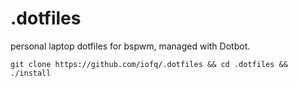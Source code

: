 # .dotfiles
personal laptop dotfiles for bspwm, managed with Dotbot.

`git clone https://github.com/iofq/.dotfiles && cd .dotfiles && ./install`

